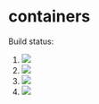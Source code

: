 # containers

Build status:

1. [![](https://github.com/derikkk/containers/workflows/tests-fibonacci/badge.svg)](https://github.com/derikkk/containers/actions?query=workflow%3Atests-fibonacci)
1. [![](https://github.com/derikkk/containers/workflows/tests-range/badge.svg)](https://github.com/derikkk/containers/actions?query=workflow%3Atests-range)
1. [![](https://github.com/derikkk/containers/workflows/tests-BST/badge.svg)](https://github.com/derikkk/containers/actions?query=workflow%3Atests-BST)
1. [![](https://github.com/derikkk/containers/workflows/tests-BinaryTree/badge.svg)](https://github.com/derikkk/containers/actions?query=workflow%3Atests-BinaryTree)
